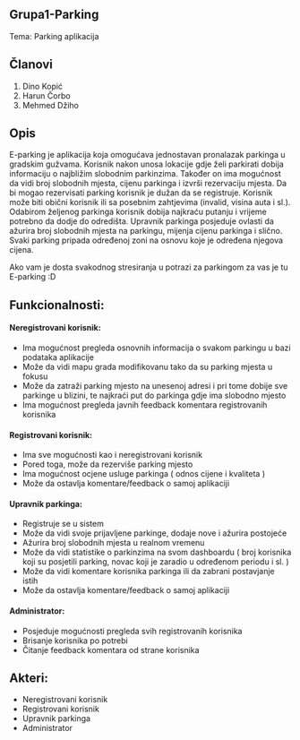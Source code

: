 ## Grupa1-Parking
Tema: Parking aplikacija
## Članovi
1. Dino Kopić
2. Harun Čorbo
3. Mehmed Džiho
## Opis
E-parking je aplikacija koja omogućava jednostavan pronalazak parkinga u gradskim gužvama.  Korisnik nakon unosa lokacije gdje želi parkirati dobija informaciju o najbližim slobodnim parkinzima. Također on ima mogućnost da vidi broj slobodnih mjesta, cijenu parkinga i izvrši rezervaciju mjesta. Da bi mogao rezervisati parking korisnik je dužan da se registruje. Korisnik može biti obični korisnik ili sa posebnim zahtjevima (invalid, visina auta i sl.). Odabirom željenog parkinga korisnik dobija najkraću putanju i vrijeme potrebno da dodje do odredišta. Upravnik parkinga posjeduje ovlasti da ažurira broj slobodnih mjesta na parkingu, mijenja cijenu parkinga i slično. Svaki parking pripada određenoj zoni na osnovu koje je određena njegova cijena.

Ako vam je dosta svakodnog stresiranja u potrazi za parkingom za vas je tu E-parking :D
## Funkcionalnosti:
#### Neregistrovani korisnik:
- Ima mogućnost pregleda osnovnih informacija o svakom parkingu u bazi podataka aplikacije
- Može da vidi mapu grada modifikovanu tako da su parking mjesta u fokusu
- Može da zatraži parking mjesto na unesenoj adresi i pri tome dobije sve parkinge u blizini, te najkraći put do parkinga gdje ima slobodno mjesto
- Ima mogućnost pregleda javnih feedback komentara registrovanih korisnika
#### Registrovani korisnik:
-  Ima sve mogućnosti kao i neregistrovani korisnik
- Pored toga, može da rezerviše parking mjesto
- Ima mogućnost ocjene usluge parkinga ( odnos cijene i kvaliteta )
- Može da ostavlja komentare/feedback o samoj aplikaciji
#### Upravnik parkinga:
- Registruje se u sistem
- Može da vidi svoje prijavljene parkinge, dodaje nove i ažurira postojeće	
- Ažurira broj slobodnih mjesta u realnom vremenu
- Može da vidi statistike o parkinzima na svom dashboardu ( broj korisnika koji su posjetili parking, novac koji je zaradio u određenom periodu i sl. ) 
- Može da vidi komentare korisnika parkinga ili da zabrani postavjanje istih
- Može da ostavlja komentare/feedback o samoj aplikaciji
#### Administrator:
- Posjeduje mogućnosti pregleda svih registrovanih korisnika
- Brisanje korisnika po potrebi
- Čitanje feedback komentara od strane korisnika
## Akteri:
- Neregistrovani korisnik
- Registrovani korisnik
- Upravnik parkinga
- Administrator
